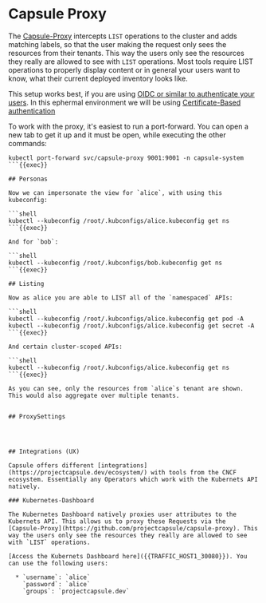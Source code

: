 
# Capsule Proxy

The [Capsule-Proxy](https://github.com/projectcapsule/capsule-proxy) intercepts `LIST` operations to the cluster and adds matching labels, so that the user making the request only sees the resources from their tenants. This way the users only see the resources they really are allowed to see with `LIST` operations. Most tools require LIST operations to properly display content or in general your users want to know, what their current deployed inventory looks like.

This setup works best, if you are using [OIDC or similar to authenticate your users](https://projectcapsule.dev/docs/operating/authentication/). In this ephermal environment we will be using [Certificate-Based authentication](https://kubernetes.io/docs/reference/access-authn-authz/certificate-signing-requests/)

To work with the proxy, it's easiest to run a port-forward. You can open a new tab to get it up and it must be open, while executing the other commands:

```shell
kubectl port-forward svc/capsule-proxy 9001:9001 -n capsule-system
```{{exec}}

## Personas

Now we can impersonate the view for `alice`, with using this kubeconfig:

```shell
kubectl --kubeconfig /root/.kubconfigs/alice.kubeconfig get ns
```{{exec}}

And for `bob`:

```shell
kubectl --kubeconfig /root/.kubconfigs/bob.kubeconfig get ns
```{{exec}}

## Listing

Now as alice you are able to LIST all of the `namespaced` APIs:

```shell
kubectl --kubeconfig /root/.kubconfigs/alice.kubeconfig get pod -A
kubectl --kubeconfig /root/.kubconfigs/alice.kubeconfig get secret -A
```{{exec}}

And certain cluster-scoped APIs:

```shell
kubectl --kubeconfig /root/.kubconfigs/alice.kubeconfig get ns
```{{exec}}

As you can see, only the resources from `alice`s tenant are shown. This would also aggregate over multiple tenants.


## ProxySettings




## Integrations (UX)

Capsule offers different [integrations](https://projectcapsule.dev/ecosystem/) with tools from the CNCF ecosystem. Essentially any Operators which work with the Kubernets API natively.

### Kubernetes-Dashboard

The Kubernetes Dashboard natively proxies user attributes to the Kubernets API. This allows us to proxy these Requests via the [Capsule-Proxy](https://github.com/projectcapsule/capsule-proxy). This way the users only see the resources they really are allowed to see with `LIST` operations.

[Access the Kubernets Dashboard here]({{TRAFFIC_HOST1_30080}}). You can use the following users:

  * `username`: `alice`
    `password`: `alice`
    `groups`: `projectcapsule.dev`
